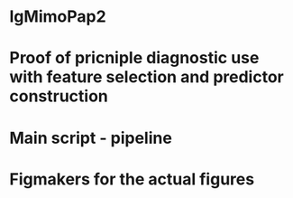 # IgMimoPap2
# Proof of pricniple diagnostic use with feature selection and predictor construction
#
# Main script - pipeline
# Figmakers for the actual figures
